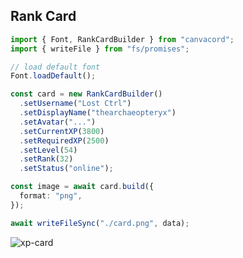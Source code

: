 ## Rank Card

```ts
import { Font, RankCardBuilder } from "canvacord";
import { writeFile } from "fs/promises";

// load default font
Font.loadDefault();

const card = new RankCardBuilder()
  .setUsername("Lost Ctrl")
  .setDisplayName("thearchaeopteryx")
  .setAvatar("...")
  .setCurrentXP(3800)
  .setRequiredXP(2500)
  .setLevel(54)
  .setRank(32)
  .setStatus("online");

const image = await card.build({
  format: "png",
});

await writeFileSync("./card.png", data);
```

![xp-card](https://raw.githubusercontent.com/neplextech/canvacord/main/packages/canvacord/test/jsx/test2.svg)
